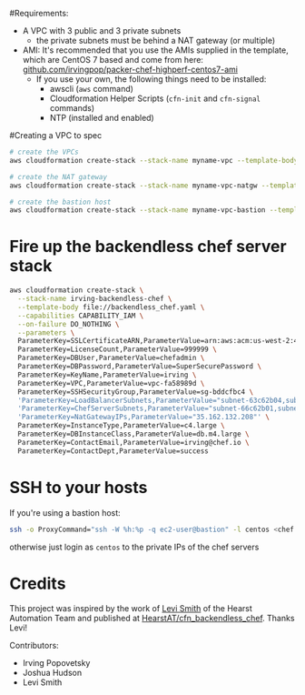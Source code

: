 
#Requirements:
* A VPC with 3 public and 3 private subnets
  * the private subnets must be behind a NAT gateway (or multiple)
* AMI: It's recommended that you use the AMIs supplied in the template, which are CentOS 7 based and come from here: [github.com/irvingpop/packer-chef-highperf-centos7-ami](https://github.com/irvingpop/packer-chef-highperf-centos7-ami)
  * If you use your own, the following things need to be installed:
    - awscli (`aws` command)
    - Cloudformation Helper Scripts (`cfn-init` and `cfn-signal` commands)
    - NTP (installed and enabled)


#Creating a VPC to spec
```bash
# create the VPCs
aws cloudformation create-stack --stack-name myname-vpc --template-body file://vpc/vpc-3azs.yaml --capabilities CAPABILITY_IAM --parameters ParameterKey=ClassB,ParameterValue=42

# create the NAT gateway
aws cloudformation create-stack --stack-name myname-vpc-natgw --template-body file://vpc/vpc-nat-gateway.yaml --capabilities CAPABILITY_IAM --parameters ParameterKey=ParentVPCStack,ParameterValue=myname-vpc

# create the bastion host
aws cloudformation create-stack --stack-name myname-vpc-bastion --template-body file://vpc/vpc-ssh-bastion.yaml --capabilities CAPABILITY_IAM --parameters ParameterKey=ParentVPCStack,ParameterValue=myname-vpc ParameterKey=KeyName,ParameterValue=my_ssh_key
```

# Fire up the backendless chef server stack
```bash
aws cloudformation create-stack \
  --stack-name irving-backendless-chef \
  --template-body file://backendless_chef.yaml \
  --capabilities CAPABILITY_IAM \
  --on-failure DO_NOTHING \
  --parameters \
  ParameterKey=SSLCertificateARN,ParameterValue=arn:aws:acm:us-west-2:446539779517:certificate/60f573b3-f8ed-48d9-a6d1-e89f79da2e8f \
  ParameterKey=LicenseCount,ParameterValue=999999 \
  ParameterKey=DBUser,ParameterValue=chefadmin \
  ParameterKey=DBPassword,ParameterValue=SuperSecurePassword \
  ParameterKey=KeyName,ParameterValue=irving \
  ParameterKey=VPC,ParameterValue=vpc-fa58989d \
  ParameterKey=SSHSecurityGroup,ParameterValue=sg-bddcfbc4 \
  'ParameterKey=LoadBalancerSubnets,ParameterValue="subnet-63c62b04,subnet-dc1611aa,subnet-0247365a"' \
  'ParameterKey=ChefServerSubnets,ParameterValue="subnet-66c62b01,subnet-df1611a9,subnet-01473659"' \
  'ParameterKey=NatGatewayIPs,ParameterValue="35.162.132.208"' \
  ParameterKey=InstanceType,ParameterValue=c4.large \
  ParameterKey=DBInstanceClass,ParameterValue=db.m4.large \
  ParameterKey=ContactEmail,ParameterValue=irving@chef.io \
  ParameterKey=ContactDept,ParameterValue=success
```

# SSH to your hosts

If you're using a bastion host:
```bash
ssh -o ProxyCommand="ssh -W %h:%p -q ec2-user@bastion" -l centos <chef server private ip>
```

otherwise just login as `centos` to the private IPs of the chef servers


# Credits

This project was inspired by the work of [Levi Smith](https://github.com/TheFynx) of the Hearst Automation Team and published at [HearstAT/cfn_backendless_chef](https://github.com/HearstAT/cfn_backendless_chef).  Thanks Levi!

Contributors:
- Irving Popovetsky
- Joshua Hudson
- Levi Smith
